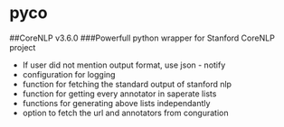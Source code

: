 # pyco
##CoreNLP v3.6.0
###Powerfull python wrapper for Stanford CoreNLP project
- If user did not mention output format, use json - notify
- configuration for logging
- function for fetching the standard output of stanford nlp
- function for getting every annotator in saperate lists
- functions for generating above lists independantly
- option to fetch the url and annotators from conguration